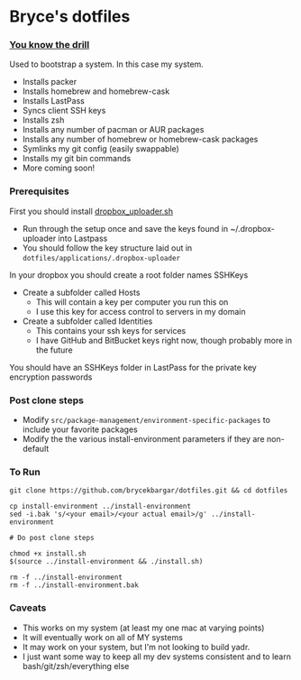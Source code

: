 # Bryce's dotfiles

### [You know the drill](https://dotfiles.github.io/)
Used to bootstrap a system. In this case my system.
- Installs packer
- Installs homebrew and homebrew-cask
- Installs LastPass
- Syncs client SSH keys
- Installs zsh
- Installs any number of pacman or AUR packages
- Installs any number of homebrew or homebrew-cask packages
- Symlinks my git config (easily swappable)
- Installs my git bin commands
- More coming soon!

### Prerequisites
First you should install [dropbox_uploader.sh](https://github.com/andreafabrizi/Dropbox-Uploader)
- Run through the setup once and save the keys found in ~/.dropbox-uploader into Lastpass
- You should follow the key structure laid out in `dotfiles/applications/.dropbox-uploader`

In your dropbox you should create a root folder names SSHKeys
- Create a subfolder called Hosts
    - This will contain a key per computer you run this on
    - I use this key for access control to servers in my domain
- Create a subfolder called Identities
    - This contains your ssh keys for services
    - I have GitHub and BitBucket keys right now, though probably more in the future

You should have an SSHKeys folder in LastPass for the private key encryption passwords

### Post clone steps
- Modify `src/package-management/environment-specific-packages` to include your favorite packages
- Modify the the various install-environment parameters if they are non-default

### To Run
```
git clone https://github.com/brycekbargar/dotfiles.git && cd dotfiles

cp install-environment ../install-environment
sed -i.bak 's/<your email>/<your actual email>/g' ../install-environment

# Do post clone steps

chmod +x install.sh
$(source ../install-environment && ./install.sh)

rm -f ../install-environment
rm -f ../install-environment.bak
```

### Caveats
- This works on my system (at least my one mac at varying points)
- It will eventually work on all of MY systems
- It may work on your system, but I'm not looking to build yadr.
- I just want some way to keep all my dev systems consistent and to learn bash/git/zsh/everything else
